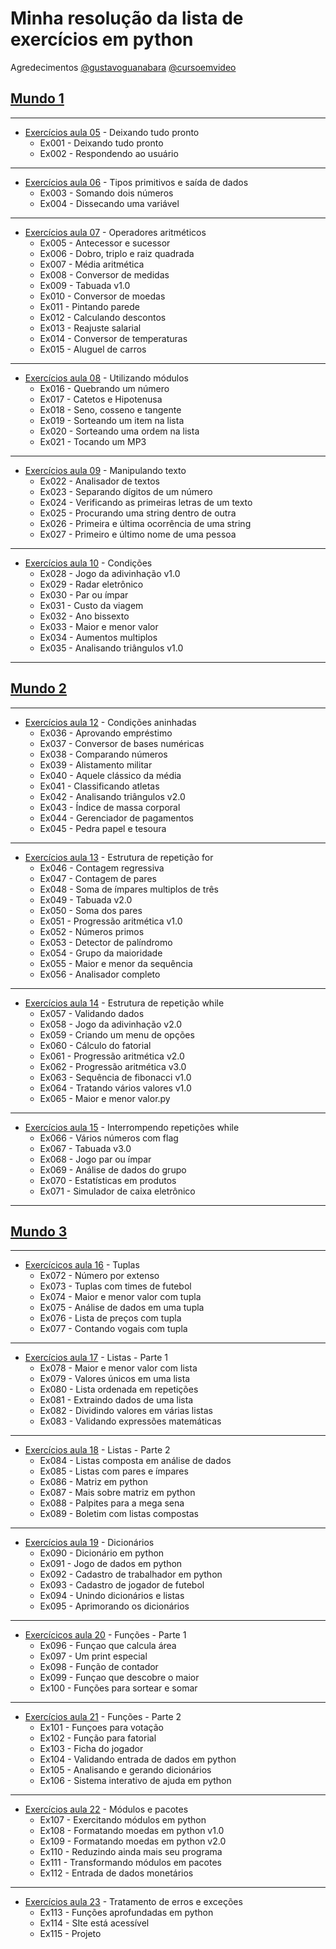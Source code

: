 # Minha resolução da lista de exercícios em python
Agredecimentos [@gustavoguanabara](https://github.com/gustavoguanabara) [@cursoemvideo](https://www.cursoemvideo.com/)

## [Mundo 1](https://www.youtube.com/watch?v=S9uPNppGsGo&list=PLHz_AreHm4dlKP6QQCekuIPky1CiwmdI6)
---
* [Exercícios aula 05](https://github.com/Ruben-974/Exercicios-Python/tree/main/Mundo%201/Aula%2005%20-%20Deixando%20tudo%20pronto) - Deixando tudo pronto
   * Ex001 - Deixando tudo pronto
   * Ex002 - Respondendo ao usuário
---
* [Exercícios aula 06](https://github.com/Ruben-974/Exercicios-Python/tree/main/Mundo%201/Aula%2006%20-%20Tipos%20primitivos%20e%20sa%C3%ADda%20de%20dados) - Tipos primitivos e saída de dados
   * Ex003 - Somando dois números
   * Ex004 - Dissecando uma variável
---
* [Exercícios aula 07](https://github.com/Ruben-974/Exercicios-Python/tree/main/Mundo%201/Aula%2007%20-%20Operadores%20aritm%C3%A9ticos) - Operadores aritméticos
   * Ex005 - Antecessor e sucessor
   * Ex006 - Dobro, triplo e raiz quadrada
   * Ex007 - Média aritmética
   * Ex008 - Conversor de medidas
   * Ex009 - Tabuada v1.0
   * Ex010 - Conversor de moedas
   * Ex011 - Pintando parede
   * Ex012 - Calculando descontos
   * Ex013 - Reajuste salarial
   * Ex014 - Conversor de temperaturas
   * Ex015 - Aluguel de carros
---
* [Exercícios aula 08](https://github.com/Ruben-974/Exercicios-Python/tree/main/Mundo%201/Aula%2008%20-%20Utilizando%20m%C3%B3dulos) - Utilizando módulos
   * Ex016 - Quebrando um número
   * Ex017 - Catetos e Hipotenusa
   * Ex018 - Seno, cosseno e tangente
   * Ex019 - Sorteando um item na lista
   * Ex020 - Sorteando uma ordem na lista
   * Ex021 - Tocando um MP3
---
* [Exercícios aula 09](https://github.com/Ruben-974/Exercicios-Python/tree/main/Mundo%201/Aula%2009%20-%20Manipulando%20texto) - Manipulando texto
   * Ex022 - Analisador de textos
   * Ex023 - Separando dígitos de um número
   * Ex024 - Verificando as primeiras letras de um texto
   * Ex025 - Procurando uma string dentro de outra
   * Ex026 - Primeira e última ocorrência de uma string
   * Ex027 - Primeiro e último nome de uma pessoa
---
* [Exercícios aula 10](https://github.com/Ruben-974/Exercicios-Python/tree/main/Mundo%201/Aula%2010%20-%20Condi%C3%A7%C3%B5es) - Condições
   * Ex028 - Jogo da adivinhação v1.0
   * Ex029 - Radar eletrônico
   * Ex030 - Par ou ímpar
   * Ex031 - Custo da viagem
   * Ex032 - Ano bissexto
   * Ex033 - Maior e menor valor
   * Ex034 - Aumentos multiplos
   * Ex035 - Analisando triângulos v1.0
---
## [Mundo 2](https://www.youtube.com/watch?v=nJkVHusJp6E&list=PLHz_AreHm4dk_nZHmxxf_J0WRAqy5Czye)
---
* [Exercícios aula 12](https://github.com/Ruben-974/Exercicios-Python/tree/main/Mundo%202/Aula%2012%20-%20Condi%C3%A7%C3%B5es%20aninhadas) - Condições aninhadas
   * Ex036 - Aprovando empréstimo
   * Ex037 - Conversor de bases numéricas
   * Ex038 - Comparando números
   * Ex039 - Alistamento militar
   * Ex040 - Aquele clássico da média
   * Ex041 - Classificando atletas
   * Ex042 - Analisando triângulos v2.0
   * Ex043 - Índice de massa corporal
   * Ex044 - Gerenciador de pagamentos
   * Ex045 - Pedra papel e tesoura
---
* [Exercícios aula 13](https://github.com/Ruben-974/Exercicios-Python/tree/main/Mundo%202/Aula%2013%20-%20Estrutura%20de%20repeti%C3%A7%C3%A3o%20for) - Estrutura de repetição for
   * Ex046 - Contagem regressiva
   * Ex047 - Contagem de pares
   * Ex048 - Soma de ímpares multiplos de três
   * Ex049 - Tabuada v2.0
   * Ex050 - Soma dos pares
   * Ex051 - Progressão aritmética v1.0
   * Ex052 - Números primos
   * Ex053 - Detector de palíndromo
   * Ex054 - Grupo da maioridade
   * Ex055 - Maior e menor da sequência
   * Ex056 - Analisador completo
---
* [Exercícios aula 14](https://github.com/Ruben-974/Exercicios-Python/tree/main/Mundo%202/Aula%2014%20-%20Estrutura%20de%20repeti%C3%A7%C3%A3o%20while) - Estrutura de repetição while
   * Ex057 - Validando dados
   * Ex058 - Jogo da adivinhação v2.0
   * Ex059 - Criando um menu de opções
   * Ex060 - Cálculo do fatorial
   * Ex061 - Progressão aritmética v2.0
   * Ex062 - Progressão aritmética v3.0
   * Ex063 - Sequência de fibonacci v1.0
   * Ex064 - Tratando vários valores v1.0
   * Ex065 - Maior e menor valor.py
---
* [Exercícios aula 15](https://github.com/Ruben-974/Exercicios-Python/tree/main/Mundo%202/Aula%2015%20-%20Interrompendo%20repeti%C3%A7%C3%B5es%20while) - Interrompendo repetições while
   * Ex066 - Vários números com flag
   * Ex067 - Tabuada v3.0
   * Ex068 - Jogo par ou ímpar
   * Ex069 - Análise de dados do grupo
   * Ex070 - Estatísticas em produtos
   * Ex071 - Simulador de caixa eletrônico
---
## [Mundo 3](https://www.youtube.com/watch?v=0LB3FSfjvao&list=PLHz_AreHm4dksnH2jVTIVNviIMBVYyFnH)
---
* [Exercícicos aula 16](https://github.com/Ruben-974/Exercicios-Python/tree/main/Mundo%203/Aula%2016%20-%20Tuplas) - Tuplas
   * Ex072 - Número por extenso
   * Ex073 - Tuplas com times de futebol
   * Ex074 - Maior e menor valor com tupla
   * Ex075 - Análise de dados em uma tupla
   * Ex076 - Lista de preços com tupla
   * Ex077 - Contando vogais com tupla
---
* [Exercícios aula 17](https://github.com/Ruben-974/Exercicios-Python/tree/main/Mundo%203/Aula%2017%20-%20Listas%20-%20Parte%201) - Listas - Parte 1
   * Ex078 - Maior e menor valor com lista
   * Ex079 - Valores únicos em uma lista
   * Ex080 - Lista ordenada em repetições
   * Ex081 - Extraindo dados de uma lista
   * Ex082 - Dividindo valores em várias listas
   * Ex083 - Validando expressões matemáticas
---
* [Exercícios aula 18](https://github.com/Ruben-974/Exercicios-Python/tree/main/Mundo%203/Aula%2018%20-%20Listas%20-%20Parte%202) - Listas - Parte 2
   * Ex084 - Listas composta em análise de dados
   * Ex085 - Listas com pares e ímpares
   * Ex086 - Matriz em python
   * Ex087 - Mais sobre matriz em python
   * Ex088 - Palpites para a mega sena
   * Ex089 - Boletim com listas compostas
---
* [Exercícios aula 19](https://github.com/Ruben-974/Exercicios-Python/tree/main/Mundo%203/Aula%2019%20-%20Dicion%C3%A1rios) - Dicionários
   * Ex090 - Dicionário em python
   * Ex091 - Jogo de dados em python
   * Ex092 - Cadastro de trabalhador em python
   * Ex093 - Cadastro de jogador de futebol
   * Ex094 - Unindo dicionários e listas
   * Ex095 - Aprimorando os dicionários
---
* [Exercícicos aula 20](https://github.com/Ruben-974/Exercicios-Python/tree/main/Mundo%203/Aula%2020%20-%20Fun%C3%A7%C3%B5es%20-%20Parte%201) - Funções - Parte 1
   * Ex096 - Funçao que calcula área
   * Ex097 - Um print especial
   * Ex098 - Função de contador
   * Ex099 - Funçao que descobre o maior
   * Ex100 - Funções para sortear e somar
---
* [Exercícios aula 21](https://github.com/Ruben-974/Exercicios-Python/tree/main/Mundo%203/Aula%2021%20-%20Fun%C3%A7%C3%B5es%20-%20Parte%202) - Funções - Parte 2
   * Ex101 - Funçoes para votação
   * Ex102 - Função para fatorial
   * Ex103 - Ficha do jogador
   * Ex104 - Validando entrada de dados em python
   * Ex105 - Analisando e gerando dicionários
   * Ex106 - Sistema interativo de ajuda em python
---
* [Exercícios aula 22](https://github.com/Ruben-974/Exercicios-Python/tree/main/Mundo%203/Aula%2022%20-%20M%C3%B3dulos%20e%20pacotes) - Módulos e pacotes
   * Ex107 - Exercitando módulos em python
   * Ex108 - Formatando moedas em python v1.0
   * Ex109 - Formatando moedas em python v2.0
   * Ex110 - Reduzindo ainda mais seu programa
   * Ex111 - Transformando módulos em pacotes
   * Ex112 - Entrada de dados monetários
---
* [Exercícios aula 23](https://github.com/Ruben-974/Exercicios-Python/tree/main/Mundo%203/Aula%2023%20-%20Tratamento%20de%20erros%20e%20exce%C3%A7%C3%B5es) - Tratamento de erros e exceções
   * Ex113 - Funções aprofundadas em python
   * Ex114 - SIte está acessível
   * Ex115 - Projeto
